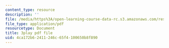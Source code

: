 ```yaml
---
content_type: resource
description: ''
file: /media/https%3A/open-learning-course-data-rc.s3.amazonaws.com/res-6-012-introduction-to-probability-spring-2018/4ca172b62411246c65f4100650b8f890_MzvRQFYUEFU.pdf
file_type: application/pdf
resourcetype: Document
title: 3play pdf file
uid: 4ca172b6-2411-246c-65f4-100650b8f890
---
```

